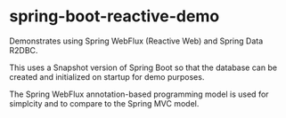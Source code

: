 # spring-boot-reactive-demo

Demonstrates using Spring WebFlux (Reactive Web) and Spring Data R2DBC. 

This uses a Snapshot version of Spring Boot so that the database can be created and initialized on startup for demo purposes.

The Spring WebFlux annotation-based programming model is used for simplcity and to compare to the Spring MVC model.